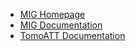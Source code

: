 - [MIG Homepage](https://personal.ntu.edu.sg/tongping/)
- [MIG Documentation](https://migg-ntu.github.io/MIG_Docs/)
- [TomoATT Documentation](https://migg-ntu.github.io/TomoATT-docs/)
